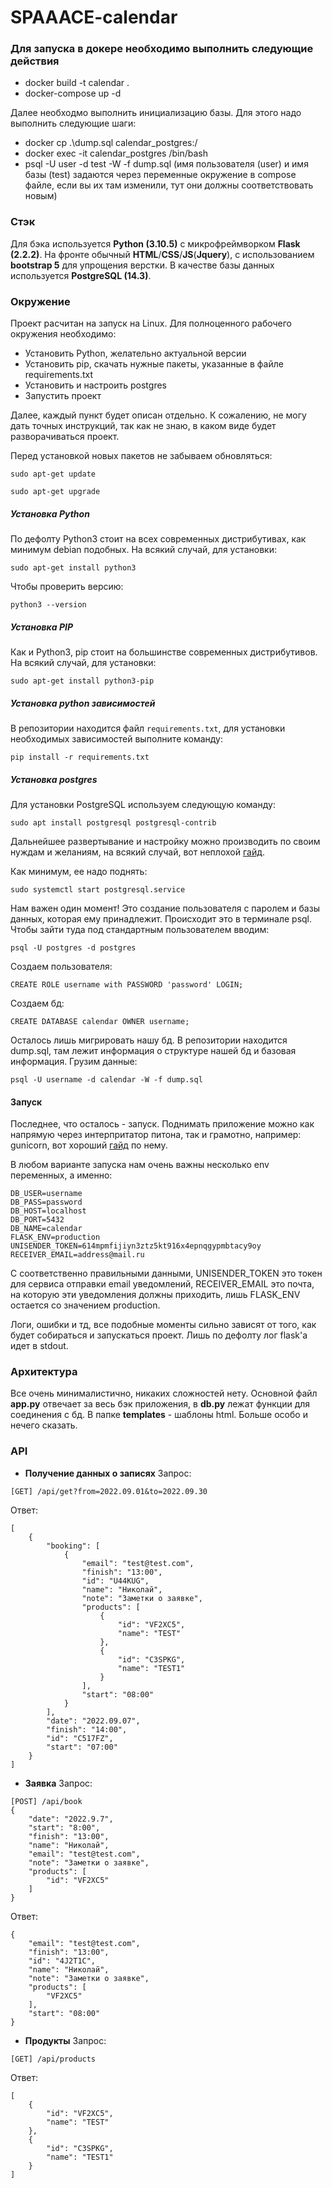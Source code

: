 # SPAAACE-calendar

### Для запуска в докере необходимо выполнить следующие действия
- docker build -t calendar .
- docker-compose up -d

Далее необходмо выполнить инициализацию базы. Для этого надо выполнить следующие шаги:
- docker cp .\dump.sql calendar_postgres:/
- docker exec -it calendar_postgres /bin/bash
- psql -U user -d test -W -f dump.sql (имя пользователя (user) и имя базы (test) задаются через переменные окружение в compose файле,
если вы их там изменили, тут они должны соответствовать новым)

### Стэк
Для бэка используется **Python (3.10.5)** с микрофреймворком **Flask (2.2.2)**.
На фронте обычный **HTML**/**CSS**/**JS**(**Jquery**), с использованием **bootstrap 5** для упрощения верстки.
В качестве базы данных используется **PostgreSQL (14.3)**.

### Окружение
Проект расчитан на запуск на Linux. Для полноценного рабочего окружения необходимо:
- Установить Python, желательно актуальной версии
- Установить pip, скачать нужные пакеты, указанные в файле requirements.txt
- Установить и настроить postgres
- Запустить проект

Далее, каждый пункт будет описан отдельно. К сожалению, не могу дать точных инструкций, так как не знаю, в каком виде будет разворачиваться проект.

Перед установкой новых пакетов не забываем обновляться:
```
sudo apt-get update
```
```
sudo apt-get upgrade
```

##### Установка Python
По дефолту Python3 стоит на всех современных дистрибутивах, как минимум debian подобных.
На всякий случай, для установки:
```
sudo apt-get install python3
```
Чтобы проверить версию:
```
python3 --version
```

##### Установка PIP
Как и Python3, pip стоит на большинстве современных дистрибутивов.
На всякий случай, для установки:
```
sudo apt-get install python3-pip
```

##### Установка python зависимостей
В репозитории находится файл `requirements.txt`, для установки необходимых зависимостей выполните команду:
```
pip install -r requirements.txt
```

##### Установка postgres
Для установки PostgreSQL используем следующую команду:
```
sudo apt install postgresql postgresql-contrib
```
Дальнейшее развертывание и настройку можно производить по своим нуждам и желаниям, на всякий случай, вот неплохой [гайд](https://www.digitalocean.com/community/tutorials/how-to-install-postgresql-on-ubuntu-20-04-quickstart "гайд").

Как минимум, ее надо поднять:
```
sudo systemctl start postgresql.service
```

Нам важен один момент! Это создание пользователя с паролем и базы данных, которая ему принадлежит. Происходит это в терминале psql. Чтобы зайти туда под стандартным пользователем вводим:
```
psql -U postgres -d postgres
```
Создаем пользователя:
```
CREATE ROLE username with PASSWORD 'password' LOGIN;
```
Создаем бд:
```
CREATE DATABASE calendar OWNER username;
```

Осталось лишь мигрировать нашу бд. В репозитории находится dump.sql, там лежит информация о структуре нашей бд и базовая информация. Грузим данные:
```
psql -U username -d calendar -W -f dump.sql
```
#### Запуск
Последнее, что осталось - запуск. Поднимать приложение можно как напрямую через интерпритатор питона, так и грамотно, например: gunicorn, вот хороший [гайд](https://www.digitalocean.com/community/tutorials/how-to-deploy-python-wsgi-apps-using-gunicorn-http-server-behind-nginx#downloading-and-installing-gunicorn "гайд") по нему.

В любом варианте запуска нам очень важны несколько env переменных, а именно:
```
DB_USER=username
DB_PASS=password
DB_HOST=localhost
DB_PORT=5432
DB_NAME=calendar
FLASK_ENV=production
UNISENDER_TOKEN=614mpmfijiyn3ztz5kt916x4epnqgypmbtacy9oy
RECEIVER_EMAIL=address@mail.ru
```

С соответственно правильными данными, UNISENDER_TOKEN это токен для сервиса отправки email уведомлений, RECEIVER_EMAIL это почта, на которую эти уведомления должны приходить, лишь FLASK_ENV остается со значением production.

Логи, ошибки и тд, все подобные моменты сильно зависят от того, как будет собираться и запускаться проект. Лишь по дефолту лог flask'a идет в stdout.

### Архитектура
Все очень минималистично, никаких сложностей нету. Основной файл **app.py** отвечает за весь бэк приложения, в **db.py** лежат функции для соединения с бд. В папке **templates** - шаблоны html. Больше особо и нечего сказать.

### API

- **Получение данных о записях**
Запрос:
```
[GET] /api/get?from=2022.09.01&to=2022.09.30
```
Ответ:
```
[
	{
		"booking": [
			{
				"email": "test@test.com",
				"finish": "13:00",
				"id": "U44KUG",
				"name": "Николай",
				"note": "Заметки о заявке",
				"products": [
					{
						"id": "VF2XC5",
						"name": "TEST"
					},
					{
						"id": "C3SPKG",
						"name": "TEST1"
					}
				],
				"start": "08:00"
			}
		],
		"date": "2022.09.07",
		"finish": "14:00",
		"id": "C517FZ",
		"start": "07:00"
	}
]
```

- **Заявка**
Запрос:
```
[POST] /api/book
{
	"date": "2022.9.7",
	"start": "8:00",
	"finish": "13:00",
	"name": "Николай",
	"email": "test@test.com",
	"note": "Заметки о заявке",
	"products": [
		"id": "VF2XC5"
	]
}
```
Ответ:
```
{
	"email": "test@test.com",
	"finish": "13:00",
	"id": "4J2T1C",
	"name": "Николай",
	"note": "Заметки о заявке",
	"products": [
		"VF2XC5"
	],
	"start": "08:00"
}
```

- **Продукты**
Запрос:
```
[GET] /api/products
```
Ответ:
```
[
	{
		"id": "VF2XC5",
		"name": "TEST"
	},
	{
		"id": "C3SPKG",
		"name": "TEST1"
	}
]
```
